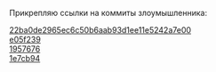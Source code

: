 Прикрепляю ссылки на коммиты злоумышленника:

[22ba0de2965ec6c50b6aab93d1ee11e5242a7e00](https://github.com/GreekCheese/Orationes)<br/>
[e05f239](https://github.com/GreekCheese/Orationes)<br/>
[1957676](https://github.com/GreekCheese/Orationes)<br/>
[1e7cb94](https://github.com/GreekCheese/Orationes)
